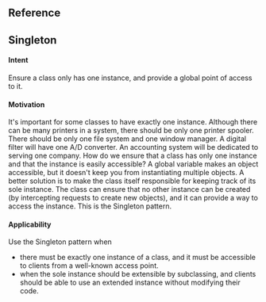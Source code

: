 ## Reference


## Singleton
####  Intent

Ensure a class only has one instance, and provide a global point of access to  it.

#### Motivation

It's important for some classes to have exactly one instance. Although there can
be many printers in a system, there should be only one printer spooler. There
should be only one file system and one window manager. A digital filter will have
one A/D converter. An accounting system will be dedicated to serving one company.
How do we ensure that a class has only one instance and that the instance is easily
accessible? A global variable makes an object accessible, but it doesn't keep
you from instantiating multiple objects.
A better solution is to make the class itself responsible for keeping track of
its sole instance. The class can ensure that no other instance can be created
(by intercepting requests to create new objects), and it can provide a way to
access the instance. This is the Singleton pattern.

#### Applicability

Use the Singleton pattern when
* there must be exactly one instance of a class, and it must be accessible
to clients from a well-known access point.
* when the sole instance should be extensible by subclassing, and clients
should be able to use an extended instance without modifying their code.
